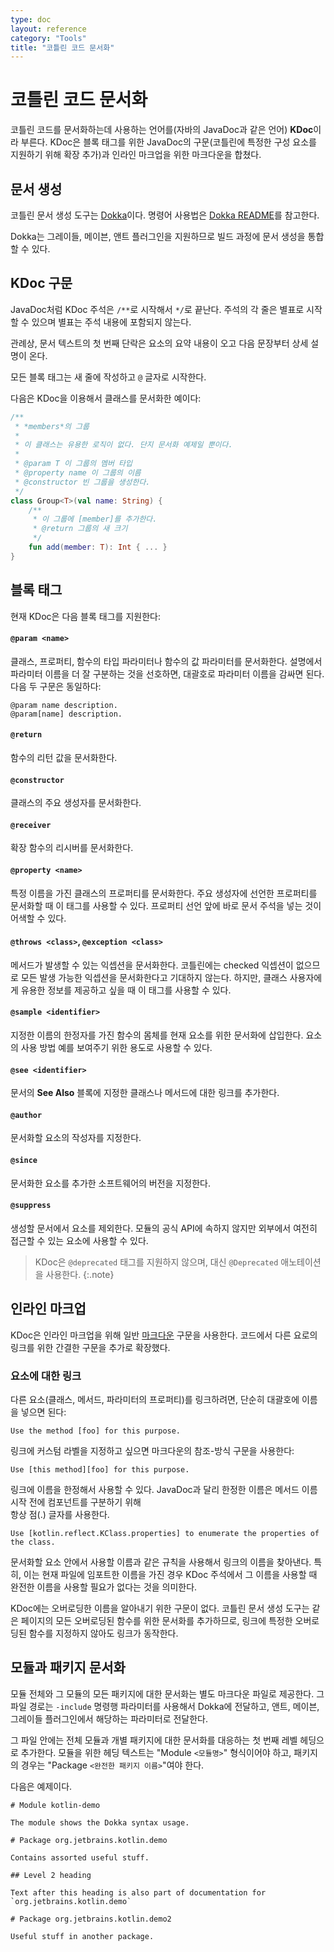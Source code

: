 ```yaml
---
type: doc
layout: reference
category: "Tools"
title: "코틀린 코드 문서화"
---
```


# 코틀린 코드 문서화

코틀린 코드를 문서화하는데 사용하는 언어를(자바의 JavaDoc과 같은 언어) **KDoc**이라 부른다.
KDoc은 블록 태그를 위한 JavaDoc의 구문(코틀린에 특정한 구성 요소를 지원하기 위해 확장 추가)과 
인라인 마크업을 위한 마크다운을 합쳤다.

## 문서 생성

코틀린 문서 생성 도구는 [Dokka](https://github.com/Kotlin/dokka)이다. 명령어 사용법은
[Dokka README](https://github.com/Kotlin/dokka/blob/master/README.md)를 참고한다.

Dokka는 그레이들, 메이븐, 앤트 플러그인을 지원하므로 빌드 과정에 문서 생성을 통합할 수 있다.

## KDoc 구문

JavaDoc처럼 KDoc 주석은 `/**`로 시작해서 `*/`로 끝난다. 주석의 각 줄은 별표로 시작할 수 있으며 별표는 주석 내용에 포함되지 않는다.

관례상, 문서 텍스트의 첫 번째 단락은 요소의 요약 내용이 오고 다음 문장부터 상세 설명이 온다.

모든 블록 태그는 새 줄에 작성하고 `@` 글자로 시작한다.

다음은 KDoc을 이용해서 클래스를 문서화한 예이다:

``` kotlin
/**
 * *members*의 그룹
 *
 * 이 클래스는 유용한 로직이 없다. 단지 문서화 예제일 뿐이다.
 *
 * @param T 이 그룹의 멤버 타입
 * @property name 이 그룹의 이름
 * @constructor 빈 그룹을 생성한다.
 */
class Group<T>(val name: String) {
    /**
     * 이 그룹에 [member]를 추가한다.
     * @return 그룹의 새 크기
     */
    fun add(member: T): Int { ... }
}
```

## 블록 태그

현재 KDoc은 다음 블록 태그를 지원한다:

#### `@param <name>`

클래스, 프로퍼티, 함수의 타입 파라미터나 함수의 값 파라미터를 문서화한다.
설명에서 파라미터 이름을 더 잘 구분하는 것을 선호하면, 대괄호로 파라미터 이름을 감싸면 된다.
다음 두 구문은 동일하다:

```
@param name description.
@param[name] description.
```

#### `@return`

함수의 리턴 값을 문서화한다.

#### `@constructor`

클래스의 주요 생성자를 문서화한다.

#### `@receiver`

확장 함수의 리시버를 문서화한다.

#### `@property <name>`

특정 이름을 가진 클래스의 프로퍼티를 문서화한다. 주요 생성자에 선언한 프로퍼티를 문서화할 때 이 태그를 사용할 수 있다.
프로퍼티 선언 앞에 바로 문서 주석을 넣는 것이 어색할 수 있다.

#### `@throws <class>`, `@exception <class>`

메서드가 발생할 수 있는 익셉션을 문서화한다. 코틀린에는 checked 익셉션이 없으므로 모든 발생 가능한 익셉션을 문서화한다고 
기대하지 않는다. 하지만, 클래스 사용자에게 유용한 정보를 제공하고 싶을 때 이 태그를 사용할 수 있다.

#### `@sample <identifier>`

지정한 이름의 한정자를 가진 함수의 몸체를 현재 요소를 위한 문서화에 삽입한다. 요소의 사용 방법 예를 보여주기 위한 용도로
사용할 수 있다.

#### `@see <identifier>`

문서의 **See Also** 블록에 지정한 클래스나 메서드에 대한 링크를 추가한다.

#### `@author`

문서화할 요소의 작성자를 지정한다.

#### `@since`

문서화한 요소를 추가한 소프트웨어의 버전을 지정한다.

#### `@suppress`

생성할 문서에서 요소를 제외한다. 모듈의 공식 API에 속하지 않지만 외부에서 여전히 접근할 수 있는 요소에 사용할 수 있다.

> KDoc은 `@deprecated` 태그를 지원하지 않으며, 대신 `@Deprecated` 애노테이션을 사용한다.
{:.note}


## 인라인 마크업

KDoc은 인라인 마크업을 위해 일반 [마크다운](http://daringfireball.net/projects/markdown/syntax) 구문을 사용한다.
코드에서 다른 요로의 링크를 위한 간결한 구문을 추가로 확장했다.

### 요소에 대한 링크

다른 요소(클래스, 메서드, 파라미터의 프로퍼티)를 링크하려면, 단순히 대괄호에 이름을 넣으면 된다: 

```
Use the method [foo] for this purpose.
```

링크에 커스텀 라벨을 지정하고 싶으면 마크다운의 참조-방식 구문을 사용한다:

```
Use [this method][foo] for this purpose.
```

링크에 이름을 한정해서 사용할 수 있다. JavaDoc과 달리 한정한 이름은 메서드 이름 시작 전에 컴포넌트를 구분하기 위해  
항상 점(.) 글자를 사용한다. 

```
Use [kotlin.reflect.KClass.properties] to enumerate the properties of the class.
```

문서화할 요소 안에서 사용할 이름과 같은 규칙을 사용해서 링크의 이름을 찾아낸다.
특히, 이는 현재 파일에 임포트한 이름을 가진 경우 KDoc 주석에서 그 이름을 사용할 때 완전한 이름을 사용할 필요가 없다는 것을 의미한다.

KDoc에는 오버로딩한 이름을 알아내기 위한 구문이 없다. 코틀린 문서 생성 도구는 같은 페이지의 모든 오버로딩된 함수를 위한 문서화를 추가하므로,
링크에 특정한 오버로딩된 함수를 지정하지 않아도 링크가 동작한다.


## 모듈과 패키지 문서화

모듈 전체와 그 모듈의 모든 패키지에 대한 문서화는 별도 마크다운 파일로 제공한다.
그 파일 경로는 `-include` 명령행 파라미터를 사용해서 Dokka에 전달하고, 앤트, 메이븐, 그레이들 플러그인에서 해당하는 파라미터로 전달한다.

그 파일 안에는 전체 모듈과 개별 패키지에 대한 문서화를 대응하는 첫 번째 레벨 헤딩으로 추가한다.
모듈을 위한 헤딩 텍스트는 "Module `<모듈명>`" 형식이어야 하고, 패키지의 경우는 "Package `<완전한 패키지 이름>`"여야 한다.

다음은 예제이다.

```
# Module kotlin-demo

The module shows the Dokka syntax usage.

# Package org.jetbrains.kotlin.demo

Contains assorted useful stuff.

## Level 2 heading

Text after this heading is also part of documentation for `org.jetbrains.kotlin.demo`

# Package org.jetbrains.kotlin.demo2

Useful stuff in another package.
```

